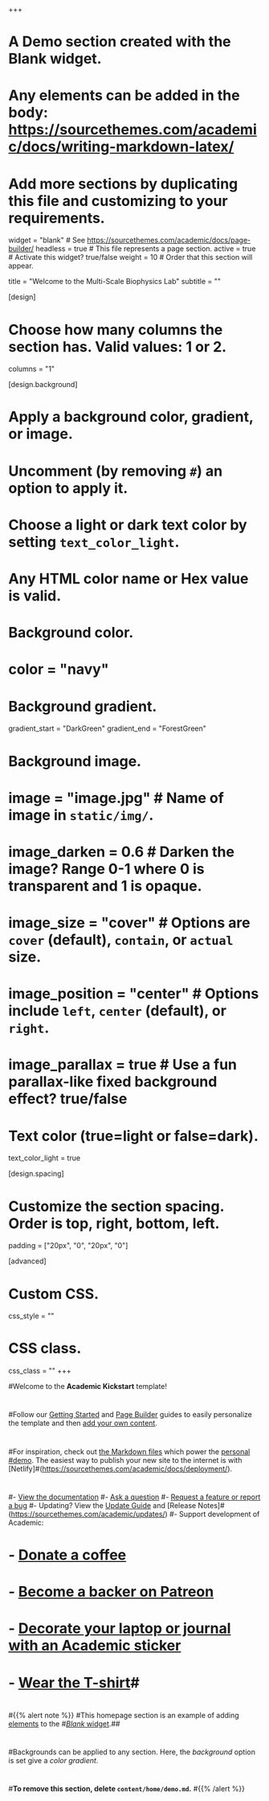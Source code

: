 +++
# A Demo section created with the Blank widget.
# Any elements can be added in the body: https://sourcethemes.com/academic/docs/writing-markdown-latex/
# Add more sections by duplicating this file and customizing to your requirements.

widget = "blank"  # See https://sourcethemes.com/academic/docs/page-builder/
headless = true  # This file represents a page section.
active = true  # Activate this widget? true/false
weight = 10  # Order that this section will appear.

title = "Welcome to the Multi-Scale Biophysics Lab"
subtitle = ""

[design]
  # Choose how many columns the section has. Valid values: 1 or 2.
  columns = "1"

[design.background]
  # Apply a background color, gradient, or image.
  #   Uncomment (by removing `#`) an option to apply it.
  #   Choose a light or dark text color by setting `text_color_light`.
  #   Any HTML color name or Hex value is valid.

  # Background color.
  # color = "navy"
  
  # Background gradient.
  gradient_start = "DarkGreen"
  gradient_end = "ForestGreen"
  
  # Background image.
  # image = "image.jpg"  # Name of image in `static/img/`.
  # image_darken = 0.6  # Darken the image? Range 0-1 where 0 is transparent and 1 is opaque.
  # image_size = "cover"  #  Options are `cover` (default), `contain`, or `actual` size.
  # image_position = "center"  # Options include `left`, `center` (default), or `right`.
  # image_parallax = true  # Use a fun parallax-like fixed background effect? true/false
  
  # Text color (true=light or false=dark).
  text_color_light = true

[design.spacing]
  # Customize the section spacing. Order is top, right, bottom, left.
  padding = ["20px", "0", "20px", "0"]

[advanced]
 # Custom CSS. 
 css_style = ""
 
 # CSS class.
 css_class = ""
+++



#Welcome to the **Academic Kickstart** template!
#
#Follow our [Getting Started](https://sourcethemes.com/academic/docs/get-started/) and [Page Builder](https://sourcethemes.com/academic/docs/widgets/) guides to easily personalize the template and then [add your own content](https://sourcethemes.com/academic/docs/managing-content/).
#
#For inspiration, check out [the Markdown files](https://sourcethemes.com/academic/docs/install/#demo-content) which power the [personal #demo](https://academic-demo.netlify.com/). The easiest way to publish your new site to the internet is with [Netlify]#(https://sourcethemes.com/academic/docs/deployment/).
#
#- [View the documentation](https://sourcethemes.com/academic/docs/)
#- [Ask a question](http://discuss.gohugo.io/)
#- [Request a feature or report a bug](https://github.com/gcushen/hugo-academic/issues)
#- Updating? View the [Update Guide](https://sourcethemes.com/academic/docs/update/) and [Release Notes]#(https://sourcethemes.com/academic/updates/)
#- Support development of Academic:
#  - [Donate a coffee](https://paypal.me/cushen)
#  - [Become a backer on Patreon](https://www.patreon.com/cushen)
#  - [Decorate your laptop or journal with an Academic sticker](https://www.redbubble.com/people/neutreno/works/34387919-academic)
#  - [Wear the T-shirt](https://academic.threadless.com/)#
#
#{{% alert note %}}
#This homepage section is an example of adding [elements](https://sourcethemes.com/academic/docs/writing-markdown-latex/) to the #[*Blank* widget](https://sourcethemes.com/academic/docs/widgets/).##
#
#Backgrounds can be applied to any section. Here, the *background* option is set give a *color gradient*.
#
#**To remove this section, delete `content/home/demo.md`.**
#{{% /alert %}}
#
